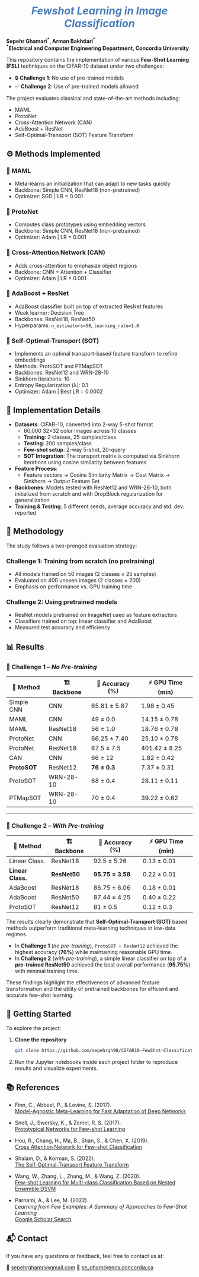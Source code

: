 <h1 align="center">
  <i><font color="#4A7EBB">Fewshot Learning in Image Classification</font></i>
</h1>

<p align="">
  <b>Sepehr Ghamari<sup>*</sup>, Arman Bakhtiari<sup>*</sup></b><br>
  <b><sup>*</sup>Electrical and Computer Engineering Department, Concordia University</b>
</p>

This repository contains the implementation of various **Few-Shot Learning (FSL)** techniques on the CIFAR-10 dataset under two challenges:
- 🔒 **Challenge 1**: No use of pre-trained models
- ✅ **Challenge 2**: Use of pre-trained models allowed

The project evaluates classical and state-of-the-art methods including:
- MAML
- ProtoNet
- Cross-Attention Network (CAN)
- AdaBoost + ResNet
- Self-Optimal-Transport (SOT) Feature Transform


## ⚙️ Methods Implemented

### 🧬 MAML
- Meta-learns an initialization that can adapt to new tasks quickly
- Backbone: Simple CNN, ResNet18 (non-pretrained)
- Optimizer: SGD | LR = 0.001

### 🧬 ProtoNet
- Computes class prototypes using embedding vectors
- Backbone: Simple CNN, ResNet18 (non-pretrained)
- Optimizer: Adam | LR = 0.001

### 🧬 Cross-Attention Network (CAN)
- Adds cross-attention to emphasize object regions
- Backbone: CNN + Attention + Classifier
- Optimizer: Adam | LR = 0.001

### 🧬 AdaBoost + ResNet
- AdaBoost classifier built on top of extracted ResNet features
- Weak learner: Decision Tree
- Backbones: ResNet18, ResNet50
- Hyperparams: `n_estimators=50`, `learning_rate=1.0`

### 🧬 Self-Optimal-Transport (SOT)
- Implements an optimal transport-based feature transform to refine embeddings
- Methods: ProtoSOT and PTMapSOT
- Backbones: ResNet12 and WRN-28-10
- Sinkhorn Iterations: 10
- Entropy Regularization (λ): 0.1
- Optimizer: Adam | Best LR = 0.0002


## 🔬 Implementation Details

- **Datasets**: CIFAR-10, converted into 2-way 5-shot format
    - 60,000 32×32 color images across 10 classes
    - **Training**: 2 classes, 25 samples/class
    - **Testing**: 200 samples/class
    - **Few-shot setup**: 2-way 5-shot, 20-query
    - **SOT Integration**: The transport matrix is computed via Sinkhorn iterations using cosine similarity between features
- **Feature Process**:
  - Feature vectors → Cosine Similarity Matrix → Cost Matrix → Sinkhorn → Output Feature Set
- **Backbones**: Models tested with ResNet12 and WRN-28-10, both initialized from scratch and with DropBlock regularization for generalization
- **Training & Testing**: 5 different seeds, average accuracy and std. dev. reported


## 🔄 Methodology

The study follows a two-pronged evaluation strategy:

### Challenge 1: Training from scratch (no pretraining)
- All models trained on 50 images (2 classes × 25 samples)
- Evaluated on 400 unseen images (2 classes × 200)
- Emphasis on performance vs. GPU training time

### Challenge 2: Using pretrained models
- ResNet models pretrained on ImageNet used as feature extractors
- Classifiers trained on top: linear classifier and AdaBoost
- Measured test accuracy and efficiency

## 📊 Results

### 📍 Challenge 1 – *No Pre-training*

<div align="center">

| 🧪 Method      | 🏗️ Backbone   | 🎯 Accuracy (%)     | ⚡ GPU Time (min) |
|---------------|---------------|---------------------|-------------------|
| Simple CNN    | CNN           | 65.81 ± 5.87        | 1.98 ± 0.45       |
| MAML          | CNN           | 49 ± 0.0            | 14.15 ± 0.78      |
| MAML          | ResNet18      | 56 ± 1.0            | 18.76 ± 0.78      |
| ProtoNet      | CNN           | 66.25 ± 7.40        | 25.10 ± 0.78      |
| ProtoNet      | ResNet18      | 67.5 ± 7.5          | 401.42 ± 8.25     |
| CAN           | CNN           | 66 ± 12             | 1.82 ± 0.42       |
| **ProtoSOT**  | ResNet12      | **76 ± 0.3**        | 7.37 ± 0.31       |
| ProtoSOT      | WRN-28-10     | 68 ± 0.4            | 28.11 ± 0.11      |
| PTMapSOT      | WRN-28-10     | 70 ± 0.4            | 39.22 ± 0.62      |

</div>

---

### 📍 Challenge 2 – *With Pre-training*

<div align="center">

| 🧪 Method       | 🏗️ Backbone   | 🎯 Accuracy (%)     | ⚡ GPU Time (min) |
|----------------|---------------|---------------------|-------------------|
| Linear Class.  | ResNet18      | 92.5 ± 5.26         | 0.13 ± 0.01       |
| **Linear Class.** | **ResNet50** | **95.75 ± 3.58**    | 0.22 ± 0.01       |
| AdaBoost       | ResNet18      | 86.75 ± 6.06        | 0.18 ± 0.01       |
| AdaBoost       | ResNet50      | 87.44 ± 4.25        | 0.40 ± 0.22       |
| ProtoSOT       | ResNet12      | 81 ± 0.5            | 0.12 ± 0.3        |

</div>


The results clearly demonstrate that **Self-Optimal-Transport (SOT)** based methods outperform traditional meta-learning techniques in low-data regimes.

- In **Challenge 1** (*no pre-training*), `ProtoSOT + ResNet12` achieved the highest accuracy (**76%**) while maintaining reasonable GPU time.
- In **Challenge 2** (*with pre-training*), a simple linear classifier on top of a **pre-trained ResNet50** achieved the best overall performance (**95.75%**) with minimal training time.

These findings highlight the effectiveness of advanced feature transformation and the utility of pretrained backbones for efficient and accurate few-shot learning.


## 🚀 Getting Started

To explore the project:

1. **Clone the repository**  
   ```bash
   git clone https://github.com/sepehrgh98/CIFAR10-FewShot-Classification.git

2. Run the Jupyter notebooks inside each project folder to reproduce results and visualize experiments.

## 📚 References

- Finn, C., Abbeel, P., & Levine, S. (2017).  
  [Model-Agnostic Meta-Learning for Fast Adaptation of Deep Networks](https://arxiv.org/abs/1703.03400)

- Snell, J., Swersky, K., & Zemel, R. S. (2017).  
  [Prototypical Networks for Few-shot Learning](https://arxiv.org/abs/1703.05175)

- Hou, R., Chang, H., Ma, B., Shan, S., & Chen, X. (2019).  
  [Cross Attention Network for Few-shot Classification](https://arxiv.org/abs/1904.09482)

- Shalam, D., & Korman, S. (2022).  
  [The Self-Optimal-Transport Feature Transform](https://arxiv.org/abs/2206.04161)

- Wang, W., Zhang, L., Zhang, M., & Wang, Z. (2020).  
  [Few-shot Learning for Multi-class Classification Based on Nested Ensemble DSVM](https://doi.org/10.1016/j.adhoc.2019.102055)

- Parnami, A., & Lee, M. (2022).  
  *Learning from Few Examples: A Summary of Approaches to Few-Shot Learning*  
  [Google Scholar Search](https://www.google.com/search?q=Learning+from+Few+Examples:+A+Summary+of+Approaches+to+Few-Shot+Learning+Parnami+Lee+2022)


## 📬 Contact

If you have any questions or feedback, feel free to contact us at:

📧 sepehrghamri@gmail.com
📧 se_gham@encs.concordia.ca



